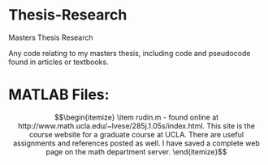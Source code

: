 # Thesis-Research
Masters Thesis Research

Any code relating to my masters thesis, including code and pseudocode found in articles or textbooks.

MATLAB Files:
=============

$$\begin{itemize}
\item rudin.m - found online at http://www.math.ucla.edu/~lvese/285j.1.05s/index.html. This site is the course website for a graduate course at UCLA. There are useful assignments and references posted as well. I have saved a complete web page on the math department server.
\end{itemize}$$
